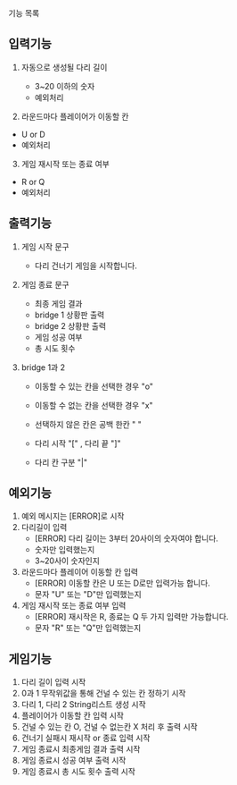 기능 목록



## 입력기능

1. 자동으로 생성될 다리 길이 
   - 3~20 이하의 숫자
   - 예외처리

2.  라운드마다 플레이어가 이동할 칸 
   - U or D
   - 예외처리
3.  게임 재시작 또는 종료 여부
   - R or Q
   - 예외처리

## 출력기능

1. 게임 시작 문구

   - 다리 건너기 게임을 시작합니다.

2. 게임 종료 문구

   - 최종 게임 결과
   - bridge 1 상황판 출력
   - bridge 2 상황판 출력
   - 게임 성공 여부
   - 총 시도 횟수

3. bridge 1과 2

   - 이동할 수 있는 칸을 선택한 경우 "o"

   - 이동할 수 없는 칸을 선택한 경우 "x"

   - 선택하지 않은 칸은 공백 한칸 " "

   - 다리 시작 "["    ,  다리 끝 "]"

   - 다리 칸 구분 "|"

     

## 예외기능

1. 예외 메시지는 [ERROR]로 시작
2. 다리길이 입력
   - [ERROR] 다리 길이는 3부터 20사이의 숫자여야 합니다.
   - 숫자만 입력했는지
   - 3~20사이 숫자인지
3. 라운드마다 플레이어 이동할 칸 입력
   - [ERROR] 이동할 칸은 U 또는 D로만 입력가능 합니다.
   - 문자 "U" 또는 "D"만 입력했는지
4. 게임 재시작 또는 종료 여부 입력 
   - [ERROR] 재시작은 R, 종료는 Q 두 가지 입력만 가능합니다.
   - 문자 "R" 또는 "Q"만 입력했는지

## 게임기능

1. 다리 길이 입력 시작
2. 0과 1 무작위값을 통해 건널 수 있는 칸 정하기 시작
3. 다리 1, 다리 2 String리스트 생성 시작
4. 플레이어가 이동할 칸 입력 시작
5. 건널 수 있는 칸 O, 건널 수 없는칸 X 처리 후 출력 시작
6. 건너기 실패시 재시작 or 종료 입력 시작
7. 게임 종료시 최종게임 결과 출력 시작
8. 게임 종료시 성공 여부 출력 시작
9. 게임 종료시 총 시도 횟수 출력 시작

